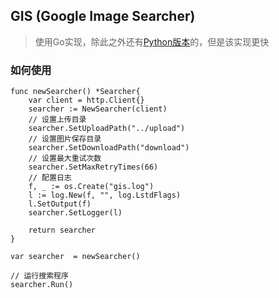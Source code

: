 ## GIS (Google Image Searcher)
> 使用Go实现，除此之外还有[Python版本](https://git.io/Jvrbv)的，但是该实现更快

### 如何使用
```golang
func newSearcher() *Searcher{
	var client = http.Client{}
	searcher := NewSearcher(client)
	// 设置上传目录
	searcher.SetUploadPath("../upload")
	// 设置图片保存目录
	searcher.SetDownloadPath("download")
	// 设置最大重试次数
	searcher.SetMaxRetryTimes(66)
	// 配置日志
	f, _ := os.Create("gis.log")
	l := log.New(f, "", log.LstdFlags)
	l.SetOutput(f)
	searcher.SetLogger(l)

	return searcher
}

var searcher  = newSearcher()

// 运行搜索程序
searcher.Run()

```
